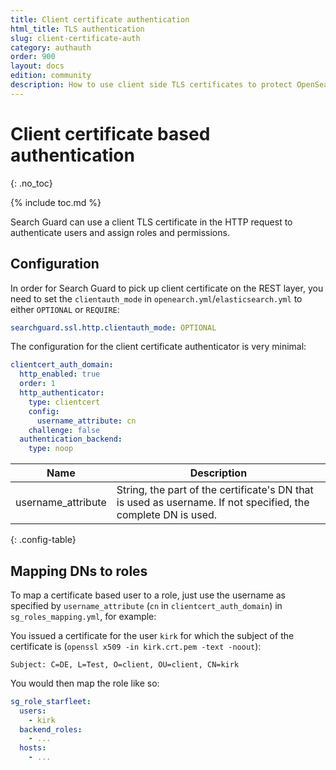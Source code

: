 ```yaml
---
title: Client certificate authentication
html_title: TLS authentication
slug: client-certificate-auth
category: authauth
order: 900
layout: docs
edition: community
description: How to use client side TLS certificates to protect OpenSearch/Elasticsearch against unauthorized access.
---
```

<!---
Copyright 2020 floragunn GmbH
-->

# Client certificate based authentication
{: .no_toc}

{% include toc.md %}

Search Guard can use a client TLS certificate in the HTTP request to authenticate users and assign roles and permissions.

## Configuration

In order for Search Guard to pick up client certificate on the REST layer, you need to set the `clientauth_mode` in `openearch.yml`/`elasticsearch.yml` to either `OPTIONAL` or `REQUIRE`:

```yaml
searchguard.ssl.http.clientauth_mode: OPTIONAL
```

The configuration for the client certificate authenticator is very minimal:

```yaml
clientcert_auth_domain:
  http_enabled: true
  order: 1
  http_authenticator:
    type: clientcert
    config:
      username_attribute: cn
    challenge: false
  authentication_backend:
    type: noop
```

| Name | Description |
|---|---|
| username_attribute | String, the part of the certificate's DN that is used as username. If not specified, the complete DN is used.|
{: .config-table}

## Mapping DNs to roles

To map a certificate based user to a role, just use the username as specified by `username_attribute` (`cn` in `clientcert_auth_domain`) in `sg_roles_mapping.yml`, for example:

You issued a certificate for the user `kirk` for which the subject of the certificate is (`openssl x509 -in kirk.crt.pem -text -noout`):

```
Subject: C=DE, L=Test, O=client, OU=client, CN=kirk
```

You would then map the role like so:

```yaml
sg_role_starfleet:
  users:
    - kirk
  backend_roles:
    - ...
  hosts:
    - ...
```